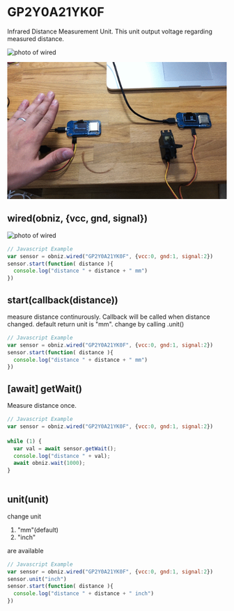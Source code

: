 # GP2Y0A21YK0F
Infrared Distance Measurement Unit.
This unit output voltage regarding measured distance.

![photo of wired](image.jpg)

![photo of wired](image.gif)

## wired(obniz, {vcc, gnd, signal})

![photo of wired](wired.png)

```javascript
// Javascript Example
var sensor = obniz.wired("GP2Y0A21YK0F", {vcc:0, gnd:1, signal:2})
sensor.start(function( distance ){
  console.log("distance " + distance + " mm")
})
```

## start(callback(distance))
measure distance continurously.
Callback will be called when distance changed.
default return unit is "mm". change by calling .unit()
```javascript
// Javascript Example
var sensor = obniz.wired("GP2Y0A21YK0F", {vcc:0, gnd:1, signal:2})
sensor.start(function( distance ){
  console.log("distance " + distance + " mm")
})
```

## [await] getWait()

Measure distance once.

```javascript
// Javascript Example
var sensor = obniz.wired("GP2Y0A21YK0F", {vcc:0, gnd:1, signal:2})

while (1) {
  var val = await sensor.getWait();
  console.log("distance " + val);
  await obniz.wait(1000);
}
    
```
    
## unit(unit)
change unit

1. "mm"(default)
2. "inch"

are available

```javascript
// Javascript Example
var sensor = obniz.wired("GP2Y0A21YK0F", {vcc:0, gnd:1, signal:2})
sensor.unit("inch")
sensor.start(function( distance ){
  console.log("distance " + distance + " inch")
})
```

